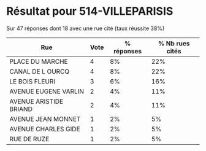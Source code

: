 # Résultat pour 514-VILLEPARISIS

Sur 47 réponses dont 18 avec une rue cité (taux réussite 38%)

| Rue | Vote | % réponses | % Nb rues cités|
|-----|------|------------|----------------|
| PLACE DU MARCHE | 4 | 8% | 22%|
| CANAL DE L OURCQ | 4 | 8% | 22%|
| LE BOIS FLEURI | 3 | 6% | 16%|
| AVENUE EUGENE VARLIN | 2 | 4% | 11%|
| AVENUE ARISTIDE BRIAND | 2 | 4% | 11%|
| AVENUE JEAN MONNET | 1 | 2% | 5%|
| AVENUE CHARLES GIDE | 1 | 2% | 5%|
| RUE DE RUZE | 1 | 2% | 5%|
